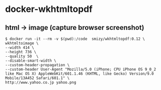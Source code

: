 # docker-wkhtmltopdf

## html -> image (capture browser screenshot)

```
$ docker run -it --rm -v $(pwd):/code  smizy/wkhtmltopdf:0.12 \
wkhtmltoimage \
--width 414 \
--height 736 \
--quality 50  \
--disable-smart-width \
--custom-header-propagation \
--custom-header User-Agent "Mozilla/5.0 (iPhone; CPU iPhone OS 9_0_2 like Mac OS X) AppleWebKit/601.1.46 (KHTML, like Gecko) Version/9.0 Mobile/13A452 Safari/601.1" \
http://www.yahoo.co.jp yahoo.png
```